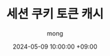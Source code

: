 ---
title: 세션 쿠키 토큰 캐시
author: mong
date: 2024-05-09 10:00:00 +09:00
categories: [Web, Authentication & Security]
tags:
  [
    Web,
    Autentication,
    Security,
    jwt,
    session,
    cookies,
    tokens,
    cache
  ]
---
